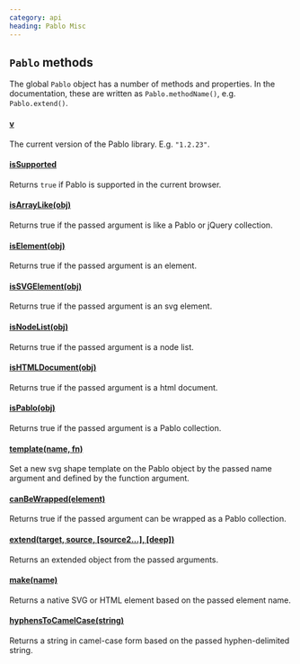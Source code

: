 ```yaml
--- 
category: api
heading: Pablo Misc
---
```


## `Pablo` methods

The global `Pablo` object has a number of methods and properties. In the documentation, these are written as `Pablo.methodName()`, e.g. `Pablo.extend()`.

#### [v](/api/v/)

The current version of the Pablo library. E.g. `"1.2.23"`.

#### [isSupported](/api/isSupported/)

Returns `true` if Pablo is supported in the current browser.

#### [isArrayLike(obj)](/api/isArrayLike/)

Returns true if the passed argument is like a Pablo or jQuery 
collection.

#### [isElement(obj)](/api/isElement/)

Returns true if the passed argument is an element.

#### [isSVGElement(obj)](/api/isSVGElement/)

Returns true if the passed argument is an svg element.

#### [isNodeList(obj)](/api/isNodeList/)

Returns true if the passed argument is a node list.

#### [isHTMLDocument(obj)](/api/isHTMLDocument/)

Returns true if the passed argument is a html document.

#### [isPablo(obj)](/api/isPablo/)

Returns true if the passed argument is a Pablo collection.

#### [template(name, fn)](/api/template/)

Set a new svg shape template on the Pablo object by the passed 
name argument and defined by the function argument.

#### [canBeWrapped(element)](/api/canBeWrapped/)

Returns true if the passed argument can be wrapped as a Pablo 
collection.

#### [extend(target, source, [source2...], [deep])](/api/extend/)

Returns an extended object from the passed arguments.

#### [make(name)](/api/make/)

Returns a native SVG or HTML element based on the passed element name.

#### [hyphensToCamelCase(string)](/api/hyphensToCamelCase/)

Returns a string in camel-case form based on the passed hyphen-delimited string.
